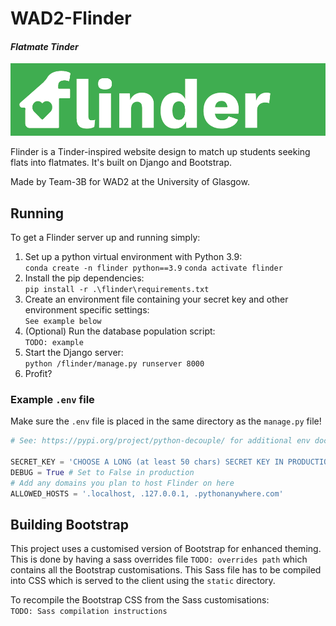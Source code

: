 # WAD2-Flinder
#### *Flatmate Tinder*
<img alt="Flinder logo" src="Logo-Small.png" title="Flinder logo" width="1000"/>

Flinder is a Tinder-inspired website design to match up students seeking flats into flatmates. 
It's built on Django and Bootstrap.

Made by Team-3B for WAD2 at the University of Glasgow.

## Running
To get a Flinder server up and running simply:
1. Set up a python virtual environment with Python 3.9:  
   `conda create -n flinder python==3.9`
   `conda activate flinder`
2. Install the pip dependencies:  
   `pip install -r .\flinder\requirements.txt`
3. Create an environment file containing your secret key and other environment specific settings:  
   `See example below`
4. (Optional) Run the database population script:  
   `TODO: example`
5. Start the Django server:  
   `python /flinder/manage.py runserver 8000`
6. Profit?

### Example `.env` file
Make sure the `.env` file is placed in the same directory as the `manage.py` file!
```python
# See: https://pypi.org/project/python-decouple/ for additional env documentation

SECRET_KEY = 'CHOOSE A LONG (at least 50 chars) SECRET KEY IN PRODUCTION'
DEBUG = True # Set to False in production
# Add any domains you plan to host Flinder on here
ALLOWED_HOSTS = '.localhost, .127.0.0.1, .pythonanywhere.com'
```

## Building Bootstrap
This project uses a customised version of Bootstrap for enhanced theming. This is done by 
having a sass overrides file `TODO: overrides path` which contains all the Bootstrap customisations. 
This Sass file has to be compiled into CSS which is served to the client using the `static` 
directory.

To recompile the Bootstrap CSS from the Sass customisations:  
`TODO: Sass compilation instructions`
